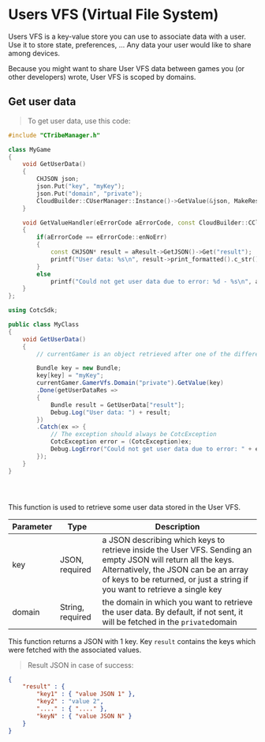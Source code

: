 # Users VFS (Virtual File System)

Users VFS is a key-value store you can use to associate data with a user. Use it to store state, preferences, ...
Any data your user would like to share among devices.

Because you might want to share User VFS data between games you (or other developers) wrote, User VFS is scoped by domains.


## Get user data

> To get user data, use this code:

```cpp
#include "CTribeManager.h"

class MyGame
{
    void GetUserData()
    {
        CHJSON json;
        json.Put("key", "myKey");
        json.Put("domain", "private");
        CloudBuilder::CUserManager::Instance()->GetValue(&json, MakeResultHandler(this, &MyGame::GetValueHandler));
    }

    void GetValueHandler(eErrorCode aErrorCode, const CloudBuilder::CCloudResult *aResult)
    {
        if(aErrorCode == eErrorCode::enNoErr)
        {
            const CHJSON* result = aResult->GetJSON()->Get("result");
            printf("User data: %s\n", result->print_formatted().c_str());
        }
        else
            printf("Could not get user data due to error: %d - %s\n", aErrorCode, aResult->GetErrorString());
    }
};
````

```cs
using CotcSdk;

public class MyClass
{
    void GetUserData()
    {
        // currentGamer is an object retrieved after one of the different Login functions.

        Bundle key = new Bundle;
        key[key] = "myKey";
        currentGamer.GamerVfs.Domain("private").GetValue(key)
        .Done(getUserDataRes =>
        {
            Bundle result = GetUserData["result"];
            Debug.Log("User data: ") + result;
        })
        .Catch(ex => {
            // The exception should always be CotcException
            CotcException error = (CotcException)ex;
            Debug.LogError("Could not get user data due to error: " + error.ErrorCode + " (" + error.ErrorInformation + ")");
        });
    }
}
```

```objectivec
```

```javascript
```

```http
```

This function is used to retrieve some user data stored in the User VFS.

Parameter | Type | Description
--------- | ---- | -----------
key | JSON, required | a JSON describing which keys to retrieve inside the User VFS. Sending an empty JSON will return all the keys. Alternatively, the JSON can be an array of keys to be returned, or just a string if you want to retrieve a single key
domain | String, required | the domain in which you want to retrieve the user data. By default, if not sent, it will be fetched in the `private`domain

This function returns a JSON with 1 key. Key `result` contains the keys which were fetched with the
associated values.

> Result JSON in case of success:

```json
{
    "result" : {
        "key1" : { "value JSON 1" },
        "key2" : "value 2",
        "...." : { "...." },
        "keyN" : { "value JSON N" }
    }
}
```
